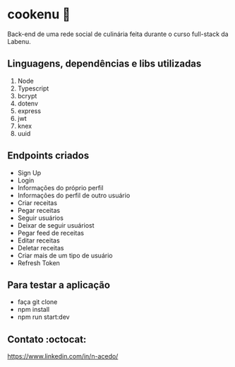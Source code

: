 # cookenu :bento:
Back-end de uma rede social de culinária feita durante o curso full-stack da Labenu. 


## Linguagens, dependências e libs utilizadas
1. Node
2. Typescript
3. bcrypt
4. dotenv
5. express
6. jwt
7. knex
8. uuid


## Endpoints criados
- Sign Up
- Login
- Informações do próprio perfil
- Informações do perfil de outro usuário
- Criar receitas 
- Pegar receitas
- Seguir usuários
- Deixar de seguir usuáriost
- Pegar feed de receitas
- Editar receitas
- Deletar receitas
- Criar mais de um tipo de usuário
- Refresh Token

## Para testar a aplicação
- faça git clone
- npm install
- npm run start:dev

## Contato :octocat:
https://www.linkedin.com/in/n-acedo/
